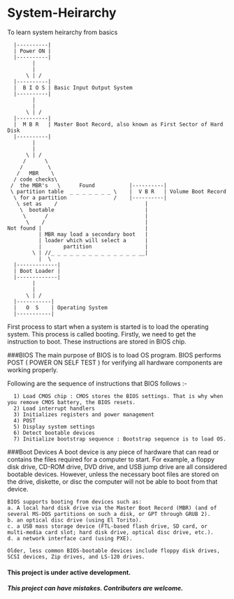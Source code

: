 # System-Heirarchy
To learn system heirarchy from basics

```
  |----------|
  | Power ON |
  |----------|  
        |
        |
      \ | /
  |----------|
  |  B I O S | Basic Input Output System
  |----------|
        |
        |
      \ | /
  |----------|
  |  M B R   | Master Boot Record, also known as First Sector of Hard Disk
  |----------|
        |
        |  
      \ | /       
     /      \
    /        \     
   /   MBR    \
  / code checks\
 /  the MBR's   \      Found           |----------|
 \ partition table  _ _ _ _ _ _ _ \    |  V B R   | Volume Boot Record 
  \ for a partition               /    |----------| 
   \ set as    /                            |
    \  bootable                             |         
     \      /                               |   
      \    /                                |
Not found |                                 |
          | MBR may load a secondary boot   |
          | loader which will select a      |    
          |       partition                 |     
        \ | //_ _ _ _ _ _ _ _ _ _ _ _ _ _ __|
          |  \
  |-------------|
  | Boot Loader |
  |-------------|
        |
        |
      \ | /
  |-----------|
  |   O  S    | Operating System
  |-----------|
```

First process to start when a system is started is to load the operating system. This process is called booting. Firstly, we need to get the instruction to boot. These instructions are stored in BIOS chip.

###BIOS
The main purpose of BIOS is to load OS program. BIOS performs POST ( POWER ON SELF TEST ) for verifying all hardware components are working properly. 

  Following are the sequence of instructions that BIOS follows :-
```  
  1) Load CMOS chip : CMOS stores the BIOS settings. That is why when you remove CMOS battery, the BIOS resets.
  2) Load interrupt handlers
  3) Initializes registers and power management
  4) POST
  5) Display system settings
  6) Detect bootable devices
  7) Initialize bootstrap sequence : Bootstrap sequence is to load OS.
```

###Boot Devices
A boot device is any piece of hardware that can read or contains the files required for a computer to start. For example, a floppy disk drive, CD-ROM drive, DVD drive, and USB jump drive are all considered bootable devices. However, unless the necessary boot files are stored on the drive, diskette, or disc the computer will not be able to boot from that device.
```
BIOS supports booting from devices such as:
a. A local hard disk drive via the Master Boot Record (MBR) (and of several MS-DOS partitions on such a disk, or GPT through GRUB 2). 
b. an optical disc drive (using El Torito).
c. a USB mass storage device (FTL-based flash drive, SD card, or multi-media card slot; hard disk drive, optical disc drive, etc.). 
d. a network interface card (using PXE).

Older, less common BIOS-bootable devices include floppy disk drives, SCSI devices, Zip drives, and LS-120 drives.

```
#### This project is under active development.
##### This project can have mistakes. Contributers are welcome.
